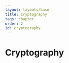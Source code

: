 ```yaml
---
layout: layouts/base
title: Cryptography
tags: chapter
order: 2
id: cryptography
---
```


# Cryptography
